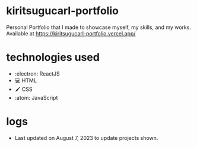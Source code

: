 # kiritsugucarl-portfolio
Personal Portfolio that I made to showcase myself, my skills, and my works.
Available at <a href="https://kiritsugucarl-portfolio.vercel.app/" target="__blank">https://kiritsugucarl-portfolio.vercel.app/</a>

# technologies used
- :electron: ReactJS
- 💻 HTML
- 🖌️ CSS
- :atom: JavaScript

# logs
- Last updated on August 7, 2023 to update projects shown.
